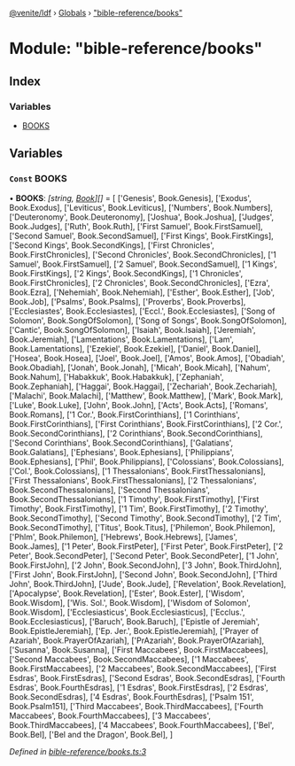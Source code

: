 [@venite/ldf](../README.md) › [Globals](../globals.md) › ["bible-reference/books"](_bible_reference_books_.md)

# Module: "bible-reference/books"

## Index

### Variables

* [BOOKS](_bible_reference_books_.md#const-books)

## Variables

### `Const` BOOKS

• **BOOKS**: *[string, [Book](../enums/_bible_reference_book_.book.md)][]* = [
  ['Genesis', Book.Genesis],
  ['Exodus', Book.Exodus],
  ['Leviticus', Book.Leviticus],
  ['Numbers', Book.Numbers],
  ['Deuteronomy', Book.Deuteronomy],
  ['Joshua', Book.Joshua],
  ['Judges', Book.Judges],
  ['Ruth', Book.Ruth],
  ['First Samuel', Book.FirstSamuel],
  ['Second Samuel', Book.SecondSamuel],
  ['First Kings', Book.FirstKings],
  ['Second Kings', Book.SecondKings],
  ['First Chronicles', Book.FirstChronicles],
  ['Second Chronicles', Book.SecondChronicles],
  ['1 Samuel', Book.FirstSamuel],
  ['2 Samuel', Book.SecondSamuel],
  ['1 Kings', Book.FirstKings],
  ['2 Kings', Book.SecondKings],
  ['1 Chronicles', Book.FirstChronicles],
  ['2 Chronicles', Book.SecondChronicles],
  ['Ezra', Book.Ezra],
  ['Nehemiah', Book.Nehemiah],
  ['Esther', Book.Esther],
  ['Job', Book.Job],
  ['Psalms', Book.Psalms],
  ['Proverbs', Book.Proverbs],
  ['Ecclesiastes', Book.Ecclesiastes],
  ['Eccl.', Book.Ecclesiastes],
  ['Song of Solomon', Book.SongOfSolomon],
  ['Song of Songs', Book.SongOfSolomon],
  ['Cantic', Book.SongOfSolomon],
  ['Isaiah', Book.Isaiah],
  ['Jeremiah', Book.Jeremiah],
  ['Lamentations', Book.Lamentations],
  ['Lam', Book.Lamentations],
  ['Ezekiel', Book.Ezekiel],
  ['Daniel', Book.Daniel],
  ['Hosea', Book.Hosea],
  ['Joel', Book.Joel],
  ['Amos', Book.Amos],
  ['Obadiah', Book.Obadiah],
  ['Jonah', Book.Jonah],
  ['Micah', Book.Micah],
  ['Nahum', Book.Nahum],
  ['Habakkuk', Book.Habakkuk],
  ['Zephaniah', Book.Zephaniah],
  ['Haggai', Book.Haggai],
  ['Zechariah', Book.Zechariah],
  ['Malachi', Book.Malachi],
  ['Matthew', Book.Matthew],
  ['Mark', Book.Mark],
  ['Luke', Book.Luke],
  ['John', Book.John],
  ['Acts', Book.Acts],
  ['Romans', Book.Romans],
  ['1 Cor.', Book.FirstCorinthians],
  ['1 Corinthians', Book.FirstCorinthians],
  ['First Corinthians', Book.FirstCorinthians],
  ['2 Cor.', Book.SecondCorinthians],
  ['2 Corinthians', Book.SecondCorinthians],
  ['Second Corinthians', Book.SecondCorinthians],
  ['Galatians', Book.Galatians],
  ['Ephesians', Book.Ephesians],
  ['Philippians', Book.Ephesians],
  ['Phil', Book.Philippians],
  ['Colossians', Book.Colossians],
  ['Col.', Book.Colossians],
  ['1 Thessalonians', Book.FirstThessalonians],
  ['First Thessalonians', Book.FirstThessalonians],
  ['2 Thessalonians', Book.SecondThessalonians],
  ['Second Thessalonians', Book.SecondThessalonians],
  ['1 Timothy', Book.FirstTimothy],
  ['First Timothy', Book.FirstTimothy],
  ['1 Tim', Book.FirstTimothy],
  ['2 Timothy', Book.SecondTimothy],
  ['Second Timothy', Book.SecondTimothy],
  ['2 Tim', Book.SecondTimothy],
  ['Titus', Book.Titus],
  ['Philemon', Book.Philemon],
  ['Phlm', Book.Philemon],
  ['Hebrews', Book.Hebrews],
  ['James', Book.James],
  ['1 Peter', Book.FirstPeter],
  ['First Peter', Book.FirstPeter],
  ['2 Peter', Book.SecondPeter],
  ['Second Peter', Book.SecondPeter],
  ['1 John', Book.FirstJohn],
  ['2 John', Book.SecondJohn],
  ['3 John', Book.ThirdJohn],
  ['First John', Book.FirstJohn],
  ['Second John', Book.SecondJohn],
  ['Third John', Book.ThirdJohn],
  ['Jude', Book.Jude],
  ['Revelation', Book.Revelation],
  ['Apocalypse', Book.Revelation],
  ['Ester', Book.Ester],
  ['Wisdom', Book.Wisdom],
  ['Wis. Sol.', Book.Wisdom],
  ['Wisdom of Solomon', Book.Wisdom],
  ['Ecclesiasticus', Book.Ecclesiasticus],
  ['Ecclus.', Book.Ecclesiasticus],
  ['Baruch', Book.Baruch],
  ['Epistle of Jeremiah', Book.EpistleJeremiah],
  ['Ep. Jer.', Book.EpistleJeremiah],
  ['Prayer of Azariah', Book.PrayerOfAzariah],
  ['PrAzariah', Book.PrayerOfAzariah],
  ['Susanna', Book.Susanna],
  ['First Maccabees', Book.FirstMaccabees],
  ['Second Maccabees', Book.SecondMaccabees],
  ['1 Maccabees', Book.FirstMaccabees],
  ['2 Maccabees', Book.SecondMaccabees],
  ['First Esdras', Book.FirstEsdras],
  ['Second Esdras', Book.SecondEsdras],
  ['Fourth Esdras', Book.FourthEsdras],
  ['1 Esdras', Book.FirstEsdras],
  ['2 Esdras', Book.SecondEsdras],
  ['4 Esdras', Book.FourthEsdras],
  ['Psalm 151', Book.Psalm151],
  ['Third Maccabees', Book.ThirdMaccabees],
  ['Fourth Maccabees', Book.FourthMaccabees],
  ['3 Maccabees', Book.ThirdMaccabees],
  ['4 Maccabees', Book.FourthMaccabees],
  ['Bel', Book.Bel],
  ['Bel and the Dragon', Book.Bel],
]

*Defined in [bible-reference/books.ts:3](https://github.com/gbj/venite/blob/8fe09e24/ldf/src/bible-reference/books.ts#L3)*
